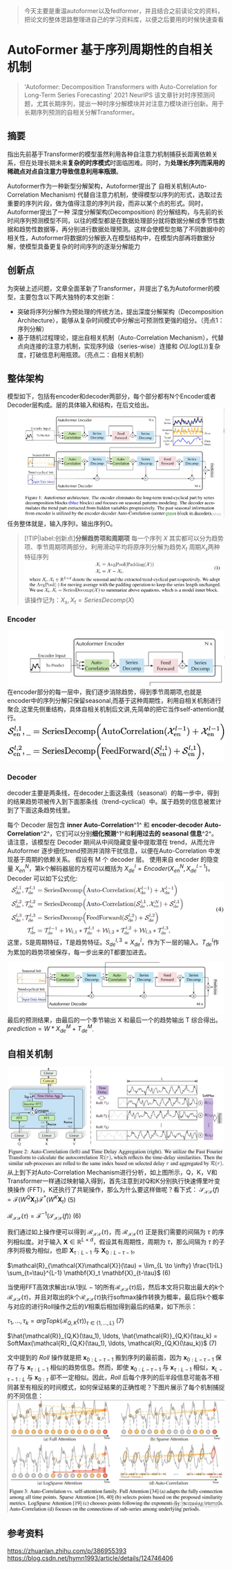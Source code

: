 > 今天主要是重温autoformer以及fedformer，并且结合之前读论文的资料，把论文的整体思路整理进自己的学习资料库，以便之后要用的时候快速查看
# AutoFormer 基于序列周期性的自相关机制
> 'Autoformer: Decomposition Transformers with Auto-Correlation for Long-Term Series Forecasting' 2021 NeurIPS
该文章针对时序预测问题，尤其长期序列，提出一种时序分解模块并对注意力模块进行创新。用于长期序列预测的自相关分解Transformer。
## 摘要
指出先前基于Transformer的模型虽然利用各种自注意力机制捕获长距离依赖关系，但在处理长期未来**复杂的时序模式**时面临困难。同时，为**处理长序列而采用的稀疏点对点自注意力导致信息利用率瓶颈**。

Autoformer作为一种新型分解架构，Autoformer提出了 自相关机制(Auto-Correlation Mechanism) 代替自注意力机制，使得模型以序列的形式，选取过去重要的序列片段，做为值得注意的序列片段，而非以某个点的形式。同时，Autoformer提出了一种 深度分解架构(Decomposition) 的分解结构，与先前的长时间序列预测模型不同，以往的模型都是在数据处理部分就将数据分解成季节性数据和趋势性数据等，再分别进行数据处理预测。这样会使模型忽略了不同数据中的相关性，Autoformer将数据的分解嵌入在模型结构中，在模型内部再将数据分解，使模型具备更复杂的时间序列的逐渐分解能力

## 创新点
为突破上述问题，文章全面革新了Transformer，并提出了名为Autoformer的模型，主要包含以下两大独特的本文创新：
- 突破将序列分解作为预处理的传统方法，提出深度分解架构（Decomposition Architecture），能够从复杂时间模式中分解出可预测性更强的组分。（亮点1：序列分解）
- 基于随机过程理论，提出自相关机制（Auto-Correlation Mechanism），代替点向连接的注意力机制，实现序列级（series-wise）连接和 $O(Llog(L))$复杂度，打破信息利用瓶颈。（亮点二：自相关机制）

## 整体架构
模型如下，包括有encoder和decoder两部分，每个部分都有N个Encoder或者Decoder层构成。层的具体输入和结构，在后文给出。
![autoformer](image/AutoFormer_model.png)
任务整体就是，输入序列I，输出序列O。
> [!TIP|label:创新点]**分解趋势项和周期项**
>每一个序列 $X$ 其实都可以分为趋势项、季节周期项两部分。利用滑动平均将原序列分解为趋势$X_t$ 周期$X_s$两种特征序列
![decom](image/decom.png)
该操作记为：$X_s,X_t = SeriesDecomp(X)$

### Encoder
![decom](image/encoder_model.png)
在encoder部分的每一层中，我们逐步消除趋势，得到季节周期项,也就是encoder中的序列分解只保留seasonal,而基于这种周期性，利用自相关机制进行聚合,这里先侧重结构，具体自相关机制后文讲,先简单的把它当作self-attention就行。
![decom](image/encoder.png)

### Decoder
decoder主要是两条线，在decoder上面这条线（seasonal）的每一步中，得到的结果趋势项被传入到下面那条线（trend-cyclical）中。属于趋势的信息被累计到了下面这条趋势线里。
 
每个 Decoder 层包含 **inner Auto-Correlation**^1^ 和 **encoder-decoder Auto-Correlation**^2^，它们可以分别**细化预测**^1^和**利用过去的 seasonal 信息**^2^。 请注意，该模型在 Decoder 期间从中间隐藏变量中提取潜在 trend，从而允许 Autoformer 逐步细化trend预测并消除干扰信息，以便在Auto-Correlation 中发现基于周期的依赖关系。 假设有 M 个 decoder 层。 使用来自 encoder 的隐变量 $X_{en}^N$，第k个解码器层的方程可以概括为 $X_{de}^l=Encoder(X_{en}^N,X_{de}^{l-1})$。Decoder  可以如下公式化:
![decom](image/decoder_format.png)
这里，S是周期特征，T是趋势特征。$S_{de}^{l,3}=X_{de}^l$，作为下一层的输入。$T_{de}^{l}$作为累加的趋势项被保存，每一步出来的T都要加进去。

![decom](image/decoder_model.png)
最后的预测结果，由最后的一个季节输出 X 和最后一个的趋势输出 T 综合得出。$prediction = W * X_{de}^{M}+T_{de}^{M}$.

## 自相关机制
![swin_att](image/auto_corr.png)
从上到下对Auto-Correlation Mechanism进行分析，如上图所示，Q，K，V和Transformer一样通过映射输入得到，首先注意到对Q和K分别执行快速傅里叶变换操作 (FFT)，K还执行了共轭操作，那么为什么要这样做呢？看下式：
$\mathcal{S}_{\mathcal{X}\mathcal{X}}(f) = \mathcal{F}(W^Q \mathbf{X}_t)\mathcal{F}^*(W^K \mathbf{X}_t)$ (5)

$\mathcal{R}_{\mathcal{X}\mathcal{X}}(\tau) = \mathcal{F}^{-1}(\mathcal{S}_{\mathcal{X}\mathcal{X}}(f))$ (6)

我们通过如上操作便可以得到 $\mathcal{R}_{\mathcal{X}\mathcal{X}}(\tau)$，而 $\mathcal{R}_{\mathcal{X}\mathcal{X}}(\tau)$ 正是我们需要的间隔为 $\tau$ 的序列相似度。对于输入 $\mathbf{X} \in \mathbb{R}^{L \times d}$，假设其有周期性，周期为 $\tau$，那么间隔为 $\tau$ 的子序列将极为相似，也即 $\mathbf{X}_{\tau:L-1}$ 与 $\mathbf{X}_{0:L-\tau-1}$。

$\mathcal{R}_{\mathcal{X}\mathcal{X}}(\tau) = \lim_{L \to \infty} \frac{1}{L} \sum_{t=\tau}^{L-1} \mathbf{X}_t \mathbf{X}_{t-\tau}$  (6)

当使用FFT高效求解出$\tau$从1到$L-1$的所有$\mathcal{R}_{\mathcal{X}\mathcal{X}}(\tau)$后，然后本文将只取出最大的$k$个$\mathcal{R}_{\mathcal{X}\mathcal{X}}(\tau)$，并且对取出的$k$个$\mathcal{R}_{\mathcal{X}\mathcal{X}}(\tau)$执行softmax操作转换为概率，最后将$k$个概率与对应的进行Roll操作之后的$V$相乘后相加得到最后的结果，如下所示：

$\tau_1, \ldots, \tau_k = argTopk(\mathcal{R}_{Q,K}(\tau))_{\tau \in \{1,...,L\}}$ (7)

$\hat{\mathcal{R}}_{Q,K}(\tau_1), \ldots, \hat{\mathcal{R}}_{Q,K}(\tau_k) = SoftMax(\mathcal{R}_{Q,K}(\tau_1), \ldots, \mathcal{R}_{Q,K}(\tau_k))$ (7)

文中提到的 $Roll$ 操作就是把 $\mathbf{x}_{0:L-\tau-1}$ 搬到序列的最前面，因为 $\mathbf{x}_{0:L-\tau-1}$ 保存了与 $\mathbf{x}_{\tau:L-1}$ 相似的趋势信息。然而，即使 $\mathbf{x}_{0:L-\tau-1}$ 与 $\mathbf{x}_{\tau:L-1}$ 相似，$\mathbf{x}_{L-\tau-1:L}$ 与 $\mathbf{x}_{0:\tau}$ 卻不一定相似。因此，$Roll$ 后每个序列的后半段信息可能各不相同甚至有相反的时间模式，如何保证結果的正确性呢？下图片展示了每个机制捕捉的不同信息：
![decom](image/attention_compare.png)

## 参考资料
https://zhuanlan.zhihu.com/p/386955393
https://blog.csdn.net/hymn1993/article/details/124746406